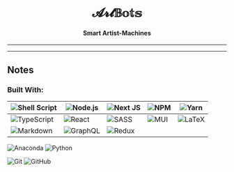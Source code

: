 <h1 align='center'>𝓐𝓻𝓽𝔹𝕠𝕥𝕤</h1>
<h4 align='center'>Smart Artist-Machines</h4>

---

---

## Notes

### Built With:

| ![Shell Script](https://img.shields.io/badge/shell_script-%23121011.svg?logo=gnu-bash&logoColor=white&style=for-the-badge) | ![Node.js ](https://img.shields.io/badge/node.js-6DA55F?logo=node.js&logoColor=white&style=for-the-badge)     | ![Next JS ](https://img.shields.io/badge/Next-black?logo=next.js&logoColor=white&style=for-the-badge)     | ![NPM ](https://img.shields.io/badge/NPM-%23000000.svg?logo=npm&logoColor=white&style=for-the-badge) | ![Yarn](https://img.shields.io/badge/yarn-%232C8EBB.svg?logo=yarn&logoColor=white&style=for-the-badge)    |
| -------------------------------------------------------------------------------------------------------------------------- | ------------------------------------------------------------------------------------------------------------- | --------------------------------------------------------------------------------------------------------- | ---------------------------------------------------------------------------------------------------- | --------------------------------------------------------------------------------------------------------- |
| ![TypeScript](https://img.shields.io/badge/typescript-%23007ACC.svg?logo=typescript&logoColor=white&style=for-the-badge)   | ![React](https://img.shields.io/badge/react-%2320232a.svg?logo=react&logoColor=%2361DAFB&style=for-the-badge) | ![SASS](https://img.shields.io/badge/SASS-hotpink.svg?logo=SASS&logoColor=white&style=for-the-badge)      | ![MUI ](https://img.shields.io/badge/MUI-%230081CB.svg?logo=mui&logoColor=white&style=for-the-badge) | ![LaTeX](https://img.shields.io/badge/latex-%23008080.svg?logo=latex&logoColor=white&style=for-the-badge) |
| ![Markdown](https://img.shields.io/badge/markdown-%23000000.svg?logo=markdown&logoColor=white&style=for-the-badge)         | ![GraphQL](https://img.shields.io/badge/-GraphQL-E10098?logo=graphql&logoColor=white&style=for-the-badge)     | ![Redux](https://img.shields.io/badge/redux-%23593d88.svg?logo=redux&logoColor=white&style=for-the-badge) |                                                                                                      |                                                                                                           |

![Anaconda](https://img.shields.io/badge/Anaconda-%2344A833.svg?logo=anaconda&logoColor=white&style=for-the-badge)
![Python](https://img.shields.io/badge/python-3670A0?logo=python&logoColor=ffdd54&style=for-the-badge)

![Git](https://img.shields.io/badge/git-%23F05033.svg?logo=git&logoColor=white&style=for-the-badge)
![GitHub](https://img.shields.io/badge/github-%23121011.svg?logo=github&logoColor=white&style=for-the-badge)

<!-- note: shields from: https://mdb.pushkaryadav.in/generate -->
